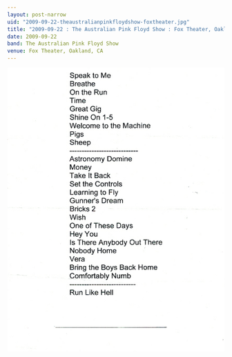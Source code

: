 ```yaml
---
layout: post-narrow
uid: "2009-09-22-theaustralianpinkfloydshow-foxtheater.jpg"
title: "2009-09-22 : The Australian Pink Floyd Show : Fox Theater, Oakland, CA"
date: 2009-09-22
band: The Australian Pink Floyd Show
venue: Fox Theater, Oakland, CA
---
```


<div class="showcase">
  <img src="/img/2009/09/20090922-TheAustralianPinkFloydShow-FoxTheater.jpg" alt="2009-09-22-theaustralianpinkfloydshow-foxtheater.jpg">
</div>
